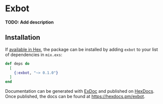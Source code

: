 # Exbot

**TODO: Add description**

## Installation

If [available in Hex](https://hex.pm/docs/publish), the package can be installed
by adding `exbot` to your list of dependencies in `mix.exs`:

```elixir
def deps do
  [
    {:exbot, "~> 0.1.0"}
  ]
end
```

Documentation can be generated with [ExDoc](https://github.com/elixir-lang/ex_doc)
and published on [HexDocs](https://hexdocs.pm). Once published, the docs can
be found at <https://hexdocs.pm/exbot>.

